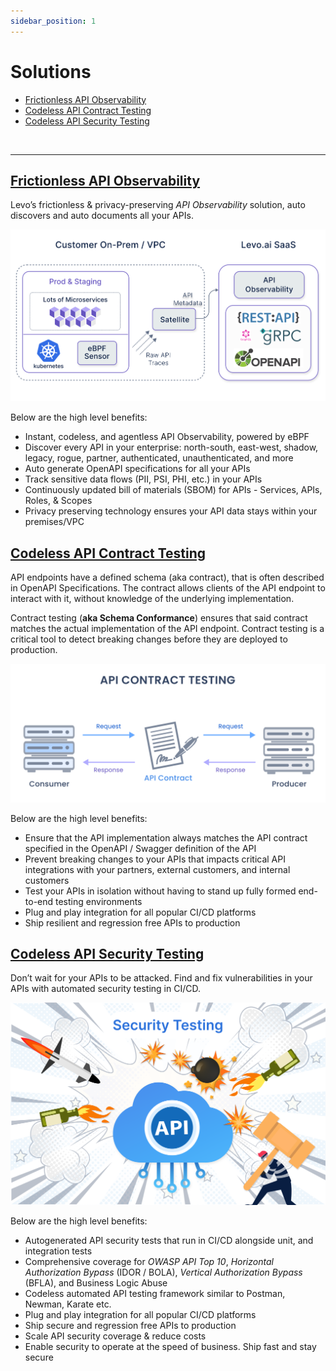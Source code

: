 ```yaml
---
sidebar_position: 1
---
```


# Solutions

- [Frictionless API Observability](#frictionless-api-observability)
- [Codeless API Contract Testing](#codeless-api-contract-testing)
- [Codeless API Security Testing](#codeless-api-security-testing)

<br/>

---------------------------------------


## [Frictionless API Observability](./api-observability.md)

Levo’s frictionless & privacy-preserving *API Observability* solution, auto discovers and auto documents all your APIs.

![API Observability](../assets/api-observability.svg)

Below are the high level benefits:

- Instant, codeless, and agentless API Observability, powered by eBPF 
- Discover every API in your enterprise: north-south, east-west, shadow, legacy, rogue, partner, authenticated, unauthenticated, and more
- Auto generate OpenAPI specifications for all your APIs
- Track sensitive data flows (PII, PSI, PHI, etc.) in your APIs
- Continuously updated bill of materials (SBOM) for APIs - Services, APIs, Roles, & Scopes
- Privacy preserving technology ensures your API data stays within your premises/VPC

## [Codeless API Contract Testing](./api-contract-testing.md)
API endpoints have a defined schema (aka contract), that is often described in OpenAPI Specifications. The contract allows clients of the API endpoint to interact with it, without knowledge of the underlying implementation.

Contract testing (**aka Schema Conformance**) ensures that said contract matches the actual implementation of the API endpoint. Contract testing is a critical tool to detect breaking changes before they are deployed to production.

![API Contract Testing](../assets/api-contract-testing.svg)

Below are the high level benefits:

- Ensure that the API implementation always matches the API contract specified in the OpenAPI / Swagger definition of the API  
- Prevent breaking changes to your APIs that impacts critical API integrations with your partners, external customers, and internal customers
- Test your APIs in isolation without having to stand up fully formed end-to-end testing environments
- Plug and play integration for all popular CI/CD platforms
- Ship resilient and regression free APIs to production

## [Codeless API Security Testing](./api-security-testing.md)
Don’t wait for your APIs to be attacked. Find and fix vulnerabilities in your APIs with automated security testing in CI/CD.

![API Security Testing](../assets/api-security-testing.svg)

Below are the high level benefits:

- Autogenerated API security tests that run in CI/CD alongside unit, and integration tests
- Comprehensive coverage for *OWASP API Top 10*, *Horizontal Authorization Bypass* (IDOR / BOLA), *Vertical Authorization Bypass* (BFLA), and Business Logic Abuse
- Codeless automated API testing framework similar to Postman, Newman, Karate etc.
- Plug and play integration for all popular CI/CD platforms
- Ship secure and regression free APIs to production
- Scale API security coverage & reduce costs
- Enable security to operate at the speed of business. Ship fast and stay secure
